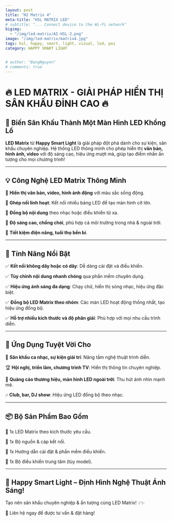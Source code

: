 ```yaml
---
layout: post
title: "H2 Matrix 4"
meta-title: "HSL MATRIX LED"
# subtitle: "... Connect device to the Wi-Fi network"
bigimg:
  - "/img/led-matrix/AI-HSL-2.png"
image: "/img/led-matrix/matrix4.jpg"
tags: hsl, happy, smart, light, visual, led, poi
category: HAPPY SMART LIGHT


# author: "BangNguyen"
# comments: true
---
```

# 🔥 LED MATRIX - GIẢI PHÁP HIỂN THỊ SÂN KHẤU ĐỈNH CAO 🔥

## 🌟 Biến Sân Khấu Thành Một Màn Hình LED Khổng Lồ

**LED Matrix** từ **Happy Smart Light** là giải pháp đột phá dành cho sự kiện, sân khấu chuyên nghiệp. Hệ thống LED thông minh cho phép hiển thị **văn bản, hình ảnh, video** với độ sáng cao, hiệu ứng mượt mà, giúp tạo điểm nhấn ấn tượng cho mọi chương trình!

---

## 💡 Công Nghệ LED Matrix Thông Minh

🔹 **Hiển thị văn bản, video, hình ảnh động** với màu sắc sống động.

🔹 **Ghép nối linh hoạt**: Kết nối nhiều bảng LED để tạo màn hình cỡ lớn.

🔹 **Đồng bộ nội dung** theo nhạc hoặc điều khiển từ xa.

🔹 **Độ sáng cao, chống chói**, phù hợp cả môi trường trong nhà & ngoài trời.

🔹 **Tiết kiệm điện năng, tuổi thọ bền bỉ**.

---

## 🚀 Tính Năng Nổi Bật

✅ **Kết nối không dây hoặc có dây**: Dễ dàng cài đặt và điều khiển.

✅ **Tùy chỉnh nội dung nhanh chóng** qua phần mềm chuyên dụng.

✅ **Hiệu ứng ánh sáng đa dạng**: Chạy chữ, hiển thị sóng nhạc, hiệu ứng đặc biệt.

✅ **Đồng bộ LED Matrix theo nhóm**: Các màn LED hoạt động thống nhất, tạo hiệu ứng đồng bộ.

✅ **Hỗ trợ nhiều kích thước và độ phân giải**: Phù hợp với mọi nhu cầu trình diễn.

---

## 🎉 Ứng Dụng Tuyệt Vời Cho

🎤 **Sân khấu ca nhạc, sự kiện giải trí**: Nâng tầm nghệ thuật trình diễn.

🏆 **Hội nghị, triển lãm, chương trình TV**: Hiển thị thông tin chuyên nghiệp.

🎪 **Quảng cáo thương hiệu, màn hình LED ngoài trời**: Thu hút ánh nhìn mạnh mẽ.

🎶 **Club, bar, DJ show**: Hiệu ứng LED đồng bộ theo nhạc.

---

## 📦 Bộ Sản Phẩm Bao Gồm

🔹 1x LED Matrix theo kích thước yêu cầu.

🔹 1x Bộ nguồn & cáp kết nối.

🔹 1x Hướng dẫn cài đặt & phần mềm điều khiển.

🔹 1x Bộ điều khiển trung tâm (tùy model).

---

## 🎯 Happy Smart Light – Định Hình Nghệ Thuật Ánh Sáng!

Tạo nên sân khấu chuyên nghiệp & ấn tượng cùng LED Matrix! 💡✨

📩 Liên hệ ngay để được tư vấn & đặt hàng!

